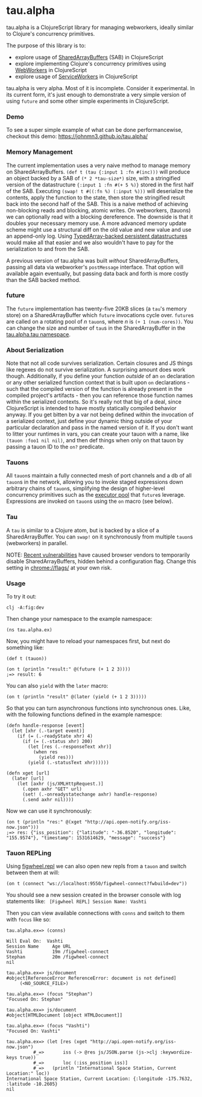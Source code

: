 tau.alpha
========================================

tau.alpha is a ClojureScript library for managing webworkers, ideally similar to Clojure's concurrency primitives.

The purpose of this library is to:

* explore usage of [SharedArrayBuffers](https://hacks.mozilla.org/2017/06/a-cartoon-intro-to-arraybuffers-and-sharedarraybuffers/) (SAB) in ClojureScript
* explore implementing Clojure's concurrency primitives using [WebWorkers](https://developer.mozilla.org/en-US/docs/Web/API/Web_Workers_API/Using_web_workers) in ClojureScript
* explore usage of [ServiceWorkers](https://developers.google.com/web/fundamentals/primers/service-workers/) in ClojureScript

tau.alpha is very alpha. Most of it is incomplete. Consider it experimental. In its current form, it's just enough to demonstrate a very simple version of using `future` and some other simple experiments in ClojureScript.

### Demo

To see a super simple example of what can be done performancewise, checkout this demo: https://johnmn3.github.io/tau.alpha/

### Memory Management

The current implementation uses a very naive method to manage memory on SharedArrayBuffers. `(def t (tau {:input 1 :fn #(inc)))` will produce an object backed by a SAB of `(* 2 *tau-size*)` size, with a stringified version of the datastructure `{:input 1 :fn #(+ 5 %)}` stored in the first half of the SAB. Executing `(swap! t #((:fn %) (:input %)))` will deserialize the contents, apply the function to the state, then store the stringified result back into the second half of the SAB. This is a naive method of achieving non-blocking reads and blocking, atomic writes. On webworkers, (tauons) we can optionally read with a blocking dereference. The downside is that it doubles your necessary memory use. A more advanced memory update scheme might use a structural diff on the old value and new value and use an append-only log. Using [TypedArray-backed persistent datastructures](https://dev.clojure.org/jira/browse/CLJS-1153) would make all that easier and we also wouldn't have to pay for the serialization to and from the SAB.

A previous version of tau.alpha was built _without_ SharedArrayBuffers, passing all data via webworker's `postMessage` interface. That option will available again eventually, but passing data back and forth is more costly than the SAB backed method.

### future

The `future` implementation has twenty-five 20KB slices (a `tau`'s memory store) on a SharedArrayBuffer which `future` invocations cycle over. `future`s are called on a rotating pool of _n_ `tauon`s, where _n_ is `(+ 1 (num-cores))`. You can change the size and number of `tau`s in the SharedArrayBuffer in the [tau.alpha.tau namespace](https://github.com/johnmn3/tau.alpha/blob/master/src/tau/alpha/tau.cljs#L12).

### About Serialization

Note that not all code survives serialization. Certain closures and JS things like regexes do not survive serialization. A surprising amount does work though. Additionally, if you define your function _outside_ of an `on` declaration or any other serialized function context that is built upon `on` declarations - such that the compiled version of the function is already present in the compiled project's artifacts - then you can reference those function names within the serialized contexts. So it's really not that big of a deal, since ClojureScript is intended to have mostly statically compiled behavior anyway. If you get bitten by a var not being defined within the invocation of a serialized context, just define your dynamic thing outside of your particular declaration and pass in the named version of it. If you don't want to litter your runtimes in vars, you can create your tauon with a name, like `(tauon :foo1 nil nil)`, and then def things when only on that tauon by passing a tauon ID to the `on?` predicate.

### Tauons

All `tauon`s maintain a fully connected mesh of port channels and a db of all `tauon`s in the network, allowing you to invoke staged expressions down arbitrary chains of `tauon`s, simplifying the design of higher-level concurrency primitives such as the [executor pool](https://github.com/johnmn3/tau.alpha/blob/master/src/tau/alpha/exec.cljs#L17) that `future`s leverage. Expressions are invoked on `tauon`s using the `on` macro (see below).

### Tau

A `tau` is similar to a Clojure atom, but is backed by a slice of a SharedArrayBuffer. You can `swap!` on it synchronously from multiple `tauon`s (webworkers) in parallel.

NOTE: [Recent vulnerabilities](https://developers.google.com/web/updates/2018/02/meltdown-spectre) have caused browser vendors to temporarily disable SharedArrayBuffers, hidden behind a configuration flag. Change this setting in [chrome://flags/](chrome://flags/) at your own risk.

### Usage

To try it out:

```
clj -A:fig:dev
```

Then change your namespace to the example namespace:

```
(ns tau.alpha.ex)
```

Now, you might have to reload your namespaces first, but next do something like:

```
(def t (tauon))

(on t (println "result:" @(future (+ 1 2 3))))
;=> result: 6
```

You can also `yield` with the `later` macro:

```
(on t (println "result" @(later (yield (+ 1 2 3)))))

```

So that you can turn asynchronous functions into synchronous ones. Like, with the following functions defined in the example namespce:

```
(defn handle-response [event]
  (let [xhr (.-target event)]
    (if (= (.-readyState xhr) 4)
      (if (= (.-status xhr) 200)
        (let [res (.-responseText xhr)]
          (when res
            (yield res)))
        (yield (.-statusText xhr))))))

(defn xget [url]
  (later [url]
    (let [axhr (js/XMLHttpRequest.)]
      (.open axhr "GET" url)
      (set! (.-onreadystatechange axhr) handle-response)
      (.send axhr nil))))
```

Now we can use it synchronously:

```
(on t (println "res:" @(xget "http://api.open-notify.org/iss-now.json")))
;=> res: {"iss_position": {"latitude": "-36.8520", "longitude": "155.9574"}, "timestamp": 1531614629, "message": "success"}
```

### Tauon REPLing

Using [figwheel.repl](https://github.com/bhauman/figwheel-repl) we can also open new repls from a `tauon` and switch between them at will:

```
(on t (connect "ws://localhost:9550/figwheel-connect?fwbuild=dev"))
```

You should see a new session created in the browser console with log statements like: ` [Figwheel REPL] Session Name: Vashti`

Then you can view available connections with `conns` and switch to them with `focus` like so:

```
tau.alpha.ex=> (conns)

Will Eval On:  Vashti
Session Name     Age URL
Vashti           19m /figwheel-connect
Stephan          20m /figwheel-connect
nil

tau.alpha.ex=> js/document
#object[ReferenceError ReferenceError: document is not defined]
	 (<NO_SOURCE_FILE>)

tau.alpha.ex=> (focus "Stephan")
"Focused On: Stephan"

tau.alpha.ex=> js/document
#object[HTMLDocument [object HTMLDocument]]

tau.alpha.ex=> (focus "Vashti")
"Focused On: Vashti"

tau.alpha.ex=> (let [res (xget "http://api.open-notify.org/iss-now.json")
          #_=>       iss (-> @res js/JSON.parse (js->clj :keywordize-keys true))
          #_=>       loc (:iss_position iss)]
          #_=>   (println "International Space Station, Current Location:" loc))
International Space Station, Current Location: {:longitude -175.7632, :latitude -10.2605}
nil
```

[Eclipse Public License 1.0]: http://opensource.org/licenses/eclipse-1.0.php

